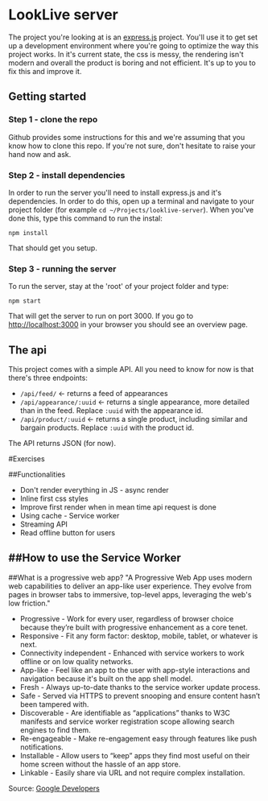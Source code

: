 # LookLive server

The project you're looking at is an [express.js](http://expressjs.com) project. You'll use it to get set up a development environment where you're
going to optimize the way this project works. In it's current state, the css is messy, the rendering isn't modern and
overall the product is boring and not efficient. It's up to you to fix this and improve it.

## Getting started

### Step 1 - clone the repo
Github provides some instructions for this and we're assuming that you know how to clone this repo. If you're not sure,
don't hesitate to raise your hand now and ask.

### Step 2 - install dependencies
In order to run the server you'll need to install express.js and it's dependencies. In order to do this, open up a 
terminal and navigate to your project folder (for example `cd ~/Projects/looklive-server`). When you've done this, type
this command to run the instal:

```
npm install
```

That should get you setup.

### Step 3 - running the server
To run the server, stay at the 'root' of your project folder and type:

```
npm start
```

That will get the server to run on port 3000. If you go to [http://localhost:3000](http://localhost:3000) in your browser
you should see an overview page.

## The api

This project comes with a simple API. All you need to know for now is that there's three endpoints:

* `/api/feed/` <- returns a feed of appearances
* `/api/appearance/:uuid` <- returns a single appearance, more detailed than in the feed. Replace `:uuid` with the 
appearance id.
* `/api/product/:uuid` <- returns a single product, including similar and bargain products. Replace `:uuid` with the 
product id.

The API returns JSON (for now).

#Exercises

##Functionalities
- Don't render everything in JS - async render
- Inline first css styles
- Improve first render when in mean time api request is done
- Using cache - Service worker
- Streaming API 
- Read offline button for users

##How to use the Service Worker
- 

##What is a progressive web app?
"A Progressive Web App uses modern web capabilities to deliver an app-like user experience. They evolve from pages in browser tabs to immersive, top-level apps, leveraging the web's low friction."

- Progressive - Work for every user, regardless of browser choice because they’re built with progressive enhancement as a core tenet.
- Responsive - Fit any form factor: desktop, mobile, tablet, or whatever is next.
- Connectivity independent - Enhanced with service workers to work offline or on low quality networks.
- App-like - Feel like an app to the user with app-style interactions and navigation because it's built on the app shell model.
- Fresh - Always up-to-date thanks to the service worker update process.
- Safe - Served via HTTPS to prevent snooping and ensure content hasn’t been tampered with.
- Discoverable - Are identifiable as “applications” thanks to W3C manifests and service worker registration scope allowing search engines to find them.
- Re-engageable - Make re-engagement easy through features like push notifications.
- Installable - Allow users to “keep” apps they find most useful on their home screen without the hassle of an app store.
- Linkable - Easily share via URL and not require complex installation.

Source: [Google Developers](https://developers.google.com/web/progressive-web-apps)
